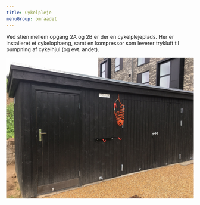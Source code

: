 ```yaml
---
title: Cykelpleje
menuGroup: omraadet
---
```

Ved stien mellem opgang 2A og 2B er der en cykelplejeplads. Her er installeret et cykelophæng, samt en kompressor som leverer trykluft til pumpning af cykelhjul (og evt. andet).

![Cykelplejeplads mellem opgang 2A og 2B](cykelplejeplads.jpg)
